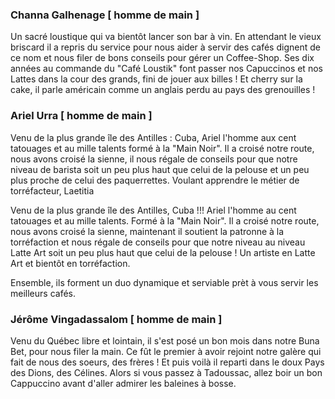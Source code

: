 ### Channa Galhenage [ homme de main ]

Un sacré loustique qui va bientôt lancer son bar à vin. En attendant le vieux briscard il a repris du service pour nous aider à servir des cafés dignent de ce nom et nous filer de bons conseils pour gérer un Coffee-Shop. 
Ses dix années au commande du "Café Loustik" font passer nos Capuccinos et nos Lattes dans la cour des grands, fini de jouer aux billes ! 
Et cherry sur la cake, il parle américain comme un anglais perdu au pays des grenouilles !

### Ariel Urra [ homme de main ]

Venu de la plus grande île des Antilles : Cuba, Ariel l'homme aux cent tatouages et au mille talents formé à la "Main Noir". 
Il a croisé notre route, nous avons croisé la sienne, il nous régale de conseils pour que notre niveau de barista soit un peu plus haut que celui de la pelouse et un peu plus proche de celui des paquerrettes.
Voulant apprendre le métier de torréfacteur, Laetitia


Venu de la plus grande île des Antilles, Cuba !!! Ariel l'homme au cent tatouages et au mille talents. Formé à la "Main Noir". Il a croisé notre route, nous avons croisé la sienne, maintenant il soutient la patronne à la torréfaction et nous régale de conseils pour que notre niveau au niveau Latte Art soit un peu plus haut que celui de la pelouse ! Un artiste en Latte Art et bientôt en torréfaction.

Ensemble, ils forment un duo dynamique et serviable prèt à vous servir les meilleurs cafés.

### Jérôme Vingadassalom [ homme de main ]

Venu du Québec libre et lointain, il s'est posé un bon mois dans notre Buna Bet, pour nous filer la main. Ce fût le premier à avoir rejoint notre galère qui fait de nous des soeurs, des frères ! 
Et puis voilà il reparti dans le doux Pays des Dions, des Célines. Alors si vous passez à Tadoussac, allez boir un bon Cappuccino avant d'aller admirer les baleines à bosse.